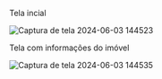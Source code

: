 Tela incial

![Captura de tela 2024-06-03 144523](https://github.com/Emilly12321/app-imoveis/assets/132796425/8777d435-d8c3-4eb9-bd58-a286f1121db9)

Tela com informações do imóvel

![Captura de tela 2024-06-03 144535](https://github.com/Emilly12321/app-imoveis/assets/132796425/9a71c84d-fdbb-4f69-b6e3-dc7214c5073d)



